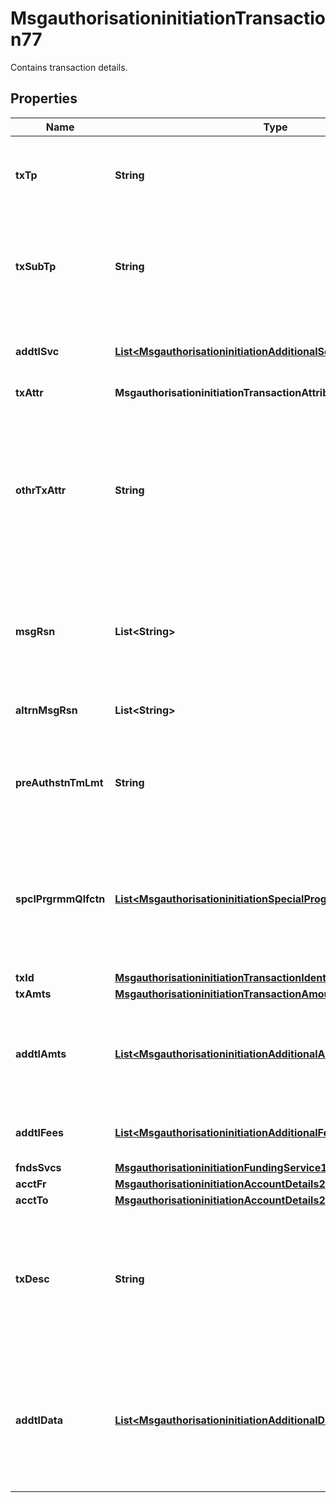 

# MsgauthorisationinitiationTransaction77

Contains transaction details.

## Properties

| Name | Type | Description | Notes |
|------------ | ------------- | ------------- | -------------|
|**txTp** | **String** | The code identifying the general type of transaction, such as a purchase or a balance inquiry. |  [optional] |
|**txSubTp** | **String** | The code identifying the subtype of the transaction, such as the kind of Funds Transfer or a prepaid card load. |  [optional] |
|**addtlSvc** | [**List&lt;MsgauthorisationinitiationAdditionalService1&gt;**](MsgauthorisationinitiationAdditionalService1.md) | Information about an additional service applied to the transaction, such as cash back. |  [optional] |
|**txAttr** | **MsgauthorisationinitiationTransactionAttribute1Code** |  |  [optional] |
|**othrTxAttr** | **String** | A free text field for providing a classification of the transaction when the Transaction Attribute Code is \&quot;OTHN\&quot; or \&quot;OTHP,\&quot; which indicate a national, network, or customer specific value. |  [optional] |
|**msgRsn** | **List&lt;String&gt;** | Reason to send the message. ISO 8583:93/2003 bit 25  The ISO 8583 maintenance agency (MA) manages this code list. |  [optional] |
|**altrnMsgRsn** | **List&lt;String&gt;** | The code identifying a specific reason for the message. |  [optional] |
|**preAuthstnTmLmt** | **String** | The number of minutes within which the Acceptor is expected to complete the transaction. |  [optional] |
|**spclPrgrmmQlfctn** | [**List&lt;MsgauthorisationinitiationSpecialProgrammeQualification1&gt;**](MsgauthorisationinitiationSpecialProgrammeQualification1.md) | Information related to the Card&#39;s qualification in a Mastercard program that affects, for example, how the transaction is processed or the associated interchange fees. |  [optional] |
|**txId** | [**MsgauthorisationinitiationTransactionIdentification8**](MsgauthorisationinitiationTransactionIdentification8.md) |  |  [optional] |
|**txAmts** | [**MsgauthorisationinitiationTransactionAmounts1**](MsgauthorisationinitiationTransactionAmounts1.md) |  |  [optional] |
|**addtlAmts** | [**List&lt;MsgauthorisationinitiationAdditionalAmounts1&gt;**](MsgauthorisationinitiationAdditionalAmounts1.md) | Information about amounts that are not part of the Transaction Amount, such as an Issuer-assessed Cardholder fee. |  [optional] |
|**addtlFees** | [**List&lt;MsgauthorisationinitiationAdditionalFee1&gt;**](MsgauthorisationinitiationAdditionalFee1.md) | Information about fees not included in the transaction amount. |  [optional] |
|**fndsSvcs** | [**MsgauthorisationinitiationFundingService1**](MsgauthorisationinitiationFundingService1.md) |  |  [optional] |
|**acctFr** | [**MsgauthorisationinitiationAccountDetails2**](MsgauthorisationinitiationAccountDetails2.md) |  |  [optional] |
|**acctTo** | [**MsgauthorisationinitiationAccountDetails2**](MsgauthorisationinitiationAccountDetails2.md) |  |  [optional] |
|**txDesc** | **String** | Transaction data related to programmes and services, content and format based on bilateral agreements.  ISO 8583:87/93 bit 104 ISO 8583:2003 bit 104-71 |  [optional] |
|**addtlData** | [**List&lt;MsgauthorisationinitiationAdditionalData1&gt;**](MsgauthorisationinitiationAdditionalData1.md) | Additional data about the transaction. The data is sent in a name-value pair: Transaction Additional Data Name and Transaction Additional Data Value. |  [optional] |



